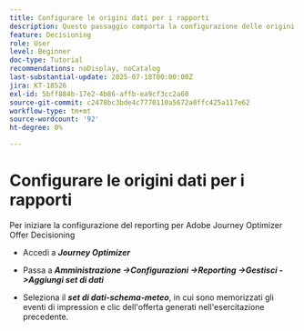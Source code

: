 ```yaml
---
title: Configurare le origini dati per i rapporti
description: Questo passaggio comporta la configurazione delle origini dati necessarie in Adobe Experience Platform per abilitare il reporting sulle impression dell’offerta e sulle interazioni dei clic. Il set di dati utilizzato per acquisire questi eventi deve essere basato su uno schema che include il gruppo di campi Dettagli web per supportare le funzionalità di reporting.
feature: Decisioning
role: User
level: Beginner
doc-type: Tutorial
recommendations: noDisplay, noCatalog
last-substantial-update: 2025-07-18T00:00:00Z
jira: KT-18526
exl-id: 5bff884b-17e2-4b86-affb-ea9cf3cc2a60
source-git-commit: c2478bc3bde4c7770110a5672a0ffc425a117e62
workflow-type: tm+mt
source-wordcount: '92'
ht-degree: 0%

---
```


# Configurare le origini dati per i rapporti

Per iniziare la configurazione del reporting per Adobe Journey Optimizer Offer Decisioning

- Accedi a _**Journey Optimizer**_

- Passa a _**Amministrazione ->Configurazioni ->Reporting ->Gestisci ->Aggiungi set di dati**_
- Seleziona il _**set di dati-schema-meteo**_, in cui sono memorizzati gli eventi di impression e clic dell&#39;offerta generati nell&#39;esercitazione precedente.
